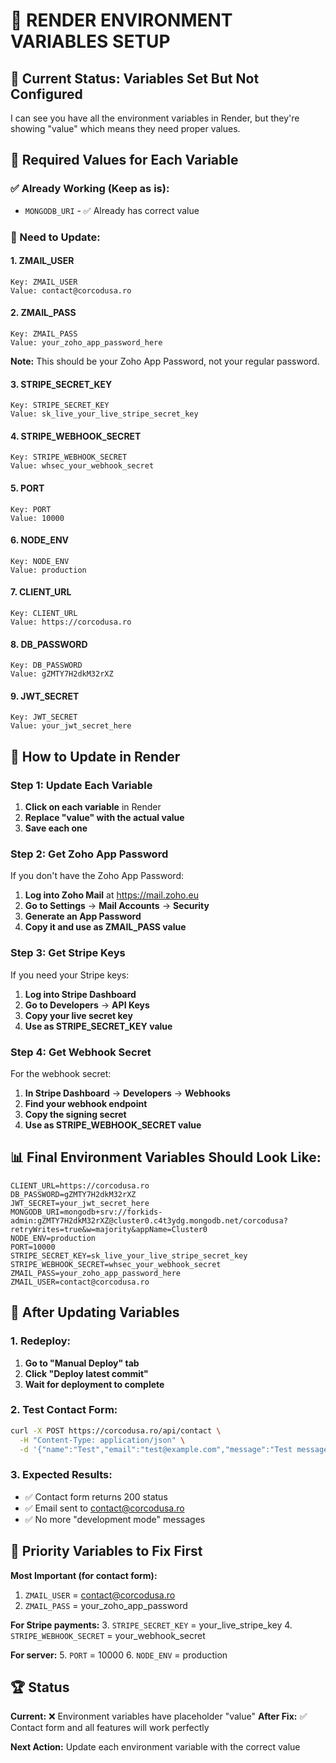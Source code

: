 # 🔧 RENDER ENVIRONMENT VARIABLES SETUP

## 🎯 **Current Status: Variables Set But Not Configured**

I can see you have all the environment variables in Render, but they're showing "value" which means they need proper values.

## 📝 **Required Values for Each Variable**

### **✅ Already Working (Keep as is):**
- `MONGODB_URI` - ✅ Already has correct value

### **🔧 Need to Update:**

#### **1. ZMAIL_USER**
```
Key: ZMAIL_USER
Value: contact@corcodusa.ro
```

#### **2. ZMAIL_PASS**
```
Key: ZMAIL_PASS
Value: your_zoho_app_password_here
```
**Note:** This should be your Zoho App Password, not your regular password.

#### **3. STRIPE_SECRET_KEY**
```
Key: STRIPE_SECRET_KEY
Value: sk_live_your_live_stripe_secret_key
```

#### **4. STRIPE_WEBHOOK_SECRET**
```
Key: STRIPE_WEBHOOK_SECRET
Value: whsec_your_webhook_secret
```

#### **5. PORT**
```
Key: PORT
Value: 10000
```

#### **6. NODE_ENV**
```
Key: NODE_ENV
Value: production
```

#### **7. CLIENT_URL**
```
Key: CLIENT_URL
Value: https://corcodusa.ro
```

#### **8. DB_PASSWORD**
```
Key: DB_PASSWORD
Value: gZMTY7H2dkM32rXZ
```

#### **9. JWT_SECRET**
```
Key: JWT_SECRET
Value: your_jwt_secret_here
```

## 🚀 **How to Update in Render**

### **Step 1: Update Each Variable**
1. **Click on each variable** in Render
2. **Replace "value" with the actual value**
3. **Save each one**

### **Step 2: Get Zoho App Password**
If you don't have the Zoho App Password:
1. **Log into Zoho Mail** at https://mail.zoho.eu
2. **Go to Settings** → **Mail Accounts** → **Security**
3. **Generate an App Password**
4. **Copy it and use as ZMAIL_PASS value**

### **Step 3: Get Stripe Keys**
If you need your Stripe keys:
1. **Log into Stripe Dashboard**
2. **Go to Developers** → **API Keys**
3. **Copy your live secret key**
4. **Use as STRIPE_SECRET_KEY value**

### **Step 4: Get Webhook Secret**
For the webhook secret:
1. **In Stripe Dashboard** → **Developers** → **Webhooks**
2. **Find your webhook endpoint**
3. **Copy the signing secret**
4. **Use as STRIPE_WEBHOOK_SECRET value**

## 📊 **Final Environment Variables Should Look Like:**

```
CLIENT_URL=https://corcodusa.ro
DB_PASSWORD=gZMTY7H2dkM32rXZ
JWT_SECRET=your_jwt_secret_here
MONGODB_URI=mongodb+srv://forkids-admin:gZMTY7H2dkM32rXZ@cluster0.c4t3ydg.mongodb.net/corcodusa?retryWrites=true&w=majority&appName=Cluster0
NODE_ENV=production
PORT=10000
STRIPE_SECRET_KEY=sk_live_your_live_stripe_secret_key
STRIPE_WEBHOOK_SECRET=whsec_your_webhook_secret
ZMAIL_PASS=your_zoho_app_password_here
ZMAIL_USER=contact@corcodusa.ro
```

## 🧪 **After Updating Variables**

### **1. Redeploy:**
1. **Go to "Manual Deploy" tab**
2. **Click "Deploy latest commit"**
3. **Wait for deployment to complete**

### **2. Test Contact Form:**
```bash
curl -X POST https://corcodusa.ro/api/contact \
  -H "Content-Type: application/json" \
  -d '{"name":"Test","email":"test@example.com","message":"Test message"}'
```

### **3. Expected Results:**
- ✅ Contact form returns 200 status
- ✅ Email sent to contact@corcodusa.ro
- ✅ No more "development mode" messages

## 🎯 **Priority Variables to Fix First**

**Most Important (for contact form):**
1. `ZMAIL_USER` = contact@corcodusa.ro
2. `ZMAIL_PASS` = your_zoho_app_password

**For Stripe payments:**
3. `STRIPE_SECRET_KEY` = your_live_stripe_key
4. `STRIPE_WEBHOOK_SECRET` = your_webhook_secret

**For server:**
5. `PORT` = 10000
6. `NODE_ENV` = production

## 🏆 **Status**

**Current:** ❌ Environment variables have placeholder "value"
**After Fix:** ✅ Contact form and all features will work perfectly

**Next Action:** Update each environment variable with the correct value 
